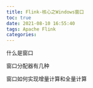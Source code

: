 ```yaml
---
title: Flink-核心之Windows窗口
toc: true
date: 2021-08-10 16:55:40
tags: Apache Flink
categories:
---
```




什么是窗口

窗口分配器有几种

窗口如何实现增量计算和全量计算

